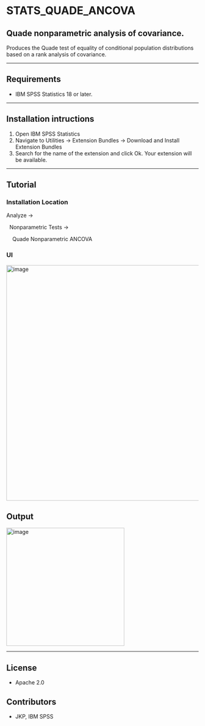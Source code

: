 # STATS_QUADE_ANCOVA
## Quade nonparametric analysis of covariance.
Produces the Quade test of equality of conditional population distributions based on a rank analysis of covariance.

---
Requirements
----
- IBM SPSS Statistics 18 or later.

---
Installation intructions
----
1. Open IBM SPSS Statistics
2. Navigate to Utilities -> Extension Bundles -> Download and Install Extension Bundles
3. Search for the name of the extension and click Ok. Your extension will be available.

---
Tutorial
----

### Installation Location

Analyze →

&nbsp;&nbsp;Nonparametric Tests →

&nbsp;&nbsp;&nbsp;&nbsp;Quade Nonparametric ANCOVA 

### UI

<img width="616" alt="image" src="https://user-images.githubusercontent.com/19230800/196510631-9869ad90-a4e6-4f21-8d30-4c1a3ba8aafe.png">

## Output

<img width="309" alt="image" src="https://user-images.githubusercontent.com/19230800/196511026-b0e2525a-08b2-42ec-be68-a18523d4b636.png">


---
License
----

- Apache 2.0
                              
Contributors
----

  - JKP, IBM SPSS
